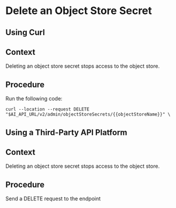 <!-- loiobee001a0afb54f82858038a140514a49 -->

# Delete an Object Store Secret

<a name="task_i3h_n13_tcc"/>

<!-- task\_i3h\_n13\_tcc -->

## Using Curl



<a name="task_i3h_n13_tcc__context_kqh_hhy_ycc"/>

## Context

Deleting an object store secret stops access to the object store.



<a name="task_i3h_n13_tcc__steps_lqh_hhy_ycc"/>

## Procedure

Run the following code:

```
curl --location --request DELETE "$AI_API_URL/v2/admin/objectStoreSecrets/{{objectStoreName}}" \ 
```

<a name="task_cxf_n13_tcc"/>

<!-- task\_cxf\_n13\_tcc -->

## Using a Third-Party API Platform



<a name="task_cxf_n13_tcc__context_sw5_chy_ycc"/>

## Context

Deleting an object store secret stops access to the object store.



<a name="task_cxf_n13_tcc__steps_tw5_chy_ycc"/>

## Procedure

Send a DELETE request to the endpoint


